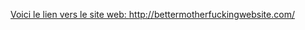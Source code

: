 <a href="http://bettermotherfuckingwebsite.com/"> Voici le lien vers le site web: http://bettermotherfuckingwebsite.com/</a>
<img src="" title="" alt="">